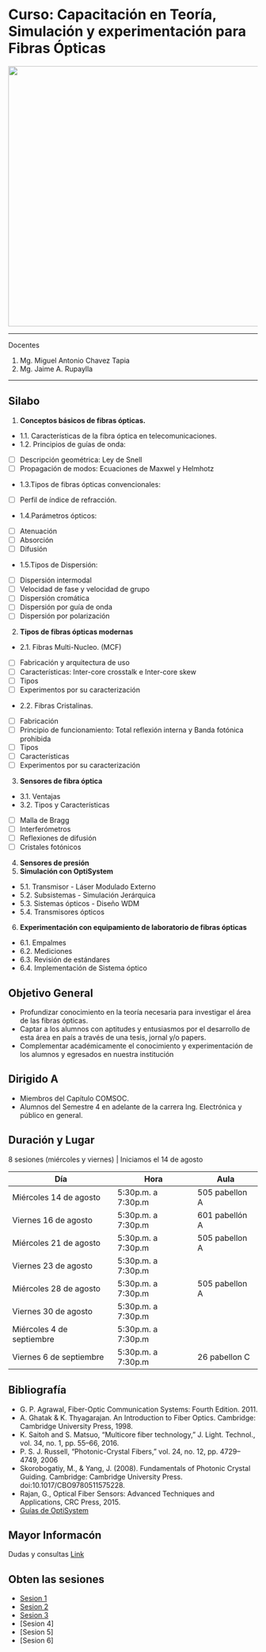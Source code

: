 # Curso: Capacitación en Teoría, Simulación y experimentación para Fibras Ópticas
<img src="https://pbs.twimg.com/media/EBygpgrXUAIeUuv.jpg" width="525"/>

*******
Docentes  
 1. Mg. Miguel Antonio Chavez Tapia
 2. Mg. Jaime A. Rupaylla

*******
## Silabo

1. **Conceptos básicos de fibras ópticas.**
-   1.1. Características de la fibra óptica en telecomunicaciones.
-   1.2. Principios de guías de onda:
- [ ] Descripción geométrica: Ley de Snell
- [ ] Propagación de modos: Ecuaciones de Maxwel y Helmhotz
- 1.3.Tipos de fibras ópticas convencionales:
- [ ] Perfil de índice de refracción.
- 1.4.Parámetros ópticos:
- [ ] Atenuación
- [ ] Absorción
- [ ] Difusión
- 1.5.Tipos de Dispersión:
- [ ] Dispersión intermodal
- [ ] Velocidad de fase y velocidad de grupo
- [ ] Dispersión cromática
- [ ] Dispersión por guía de onda
- [ ] Dispersión por polarización
2. **Tipos de fibras ópticas modernas**
- 2.1. Fibras Multi-Nucleo. (MCF)
- [ ] Fabricación y arquitectura de uso
- [ ] Características: Inter-core crosstalk e Inter-core skew
- [ ] Tipos
- [ ] Experimentos por su caracterización
- 2.2. Fibras Cristalinas.
- [ ] Fabricación
- [ ] Principio de funcionamiento: Total reflexión interna y Banda fotónica prohibida
- [ ] Tipos
- [ ] Características
- [ ] Experimentos por su caracterización
3. **Sensores de fibra óptica**
- 3.1. Ventajas
- 3.2. Tipos y Características
- [ ] Malla de Bragg
- [ ] Interferómetros
- [ ] Reflexiones de difusión
- [ ] Cristales fotónicos
4. **Sensores de presión**
5. **Simulación con OptiSystem**
- 5.1. Transmisor - Láser Modulado Externo
- 5.2. Subsistemas - Simulación Jerárquica
- 5.3. Sistemas ópticos - Diseño WDM
- 5.4. Transmisores ópticos
6. **Experimentación con equipamiento de laboratorio de fibras ópticas**
- 6.1. Empalmes
- 6.2. Mediciones
- 6.3. Revisión de estándares
- 6.4. Implementación de Sistema óptico

## Objetivo General
- Profundizar conocimiento en la teoría necesaria para investigar el área de las fibras ópticas.
- Captar a los alumnos con aptitudes y entusiasmos por el desarrollo de esta área en país a través de una tesis, jornal y/o papers.
- Complementar académicamente el conocimiento y experimentación de los alumnos y egresados en nuestra institución

## Dirigido A
- Miembros del Capítulo COMSOC.
- Alumnos del Semestre 4 en adelante de la carrera Ing. Electrónica y público en general.

## Duración y Lugar
8 sesiones (miércoles y viernes) | Iniciamos el 14 de agosto 

Día | Hora | Aula
------------ | ------------- | -------------
Miércoles 14 de agosto | 5:30p.m. a 7:30p.m | 505 pabellon A
Viernes 16 de agosto | 5:30p.m. a 7:30p.m | 601 pabellón A
Miércoles 21 de agosto | 5:30p.m. a 7:30p.m | 505 pabellon A
Viernes 23 de agosto | 5:30p.m. a 7:30p.m
Miércoles 28 de agosto | 5:30p.m. a 7:30p.m | 505 pabellon A
Viernes 30 de agosto | 5:30p.m. a 7:30p.m
Miércoles 4 de septiembre | 5:30p.m. a 7:30p.m
Viernes 6 de septiembre | 5:30p.m. a 7:30p.m | 26 pabellon C

## Bibliografía
- G. P. Agrawal, Fiber-Optic Communication Systems: Fourth Edition. 2011.
- A. Ghatak & K. Thyagarajan. An Introduction to Fiber Optics. Cambridge: Cambridge University Press, 1998.
- K. Saitoh and S. Matsuo, “Multicore fiber technology,” J. Light. Technol., vol. 34, no. 1, pp. 55–66, 2016.
- P. S. J. Russell, “Photonic-Crystal Fibers,” vol. 24, no. 12, pp. 4729–4749, 2006
- Skorobogatiy, M., & Yang, J. (2008). Fundamentals of Photonic Crystal Guiding. Cambridge: Cambridge University Press. doi:10.1017/CBO9780511575228.
- Rajan, G., Optical Fiber Sensors: Advanced Techniques and Applications, CRC Press, 2015.
- [Guías de OptiSystem](https://optiwave.com/category/optisystem-manuals/optisystem-tutorials/) 

## Mayor Informacón
Dudas y consultas [Link](https://www.instagram.com/ieeecomsocuch/)

## Obten las sesiones
- [Sesion 1](https://drive.google.com/open?id=1sAOHzkZFsHR4k-b_uB7uSzKcF6jT2ECi)
- [Sesion 2](https://drive.google.com/open?id=1y4FufbMwZGYk-wG3kkIItuPA_KYB7en-)
- [Sesion 3](https://drive.google.com/file/d/1XtI_Q-VC9a-r8e-Y3lJggFNJhTpZYOtF/view?usp=sharing)
- [Sesion 4]
- [Sesion 5]
- [Sesion 6]
